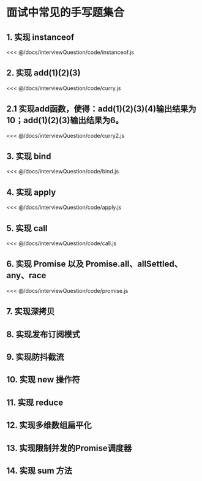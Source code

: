 # 面试中常见的手写题集合

## 1. 实现 instanceof
<<< @/docs/interviewQuestion/code/instanceof.js


## 2. 实现 add(1)(2)(3)
<<< @/docs/interviewQuestion/code/curry.js

## 2.1 实现add函数，使得：add(1)(2)(3)(4)输出结果为10；add(1)(2)(3)输出结果为6。
<<< @/docs/interviewQuestion/code/curry2.js

## 3. 实现 bind
<<< @/docs/interviewQuestion/code/bind.js

## 4. 实现 apply
<<< @/docs/interviewQuestion/code/apply.js

## 5. 实现 call
<<< @/docs/interviewQuestion/code/call.js

## 6. 实现 Promise 以及 Promise.all、allSettled、any、race
<<< @/docs/interviewQuestion/code/promise.js

## 7. 实现深拷贝

## 8. 实现发布订阅模式

## 9. 实现防抖截流

## 10. 实现 new 操作符

## 11. 实现 reduce

## 12. 实现多维数组扁平化

## 13. 实现限制并发的Promise调度器

## 14. 实现 sum 方法